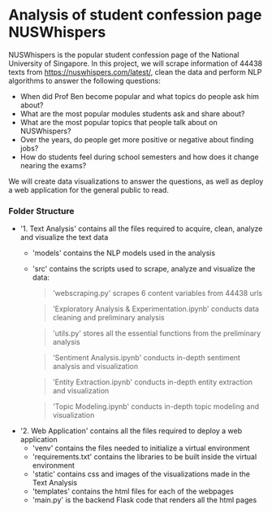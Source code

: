 
# Analysis of student confession page NUSWhispers
NUSWhispers is the popular student confession page of the National University of Singapore.
In this project, we will scrape information of 44438 texts from https://nuswhispers.com/latest/, clean the data and perform NLP algorithms to answer the following questions: 
  - When did Prof Ben become popular and what topics do people ask him about?
  - What are the most popular modules students ask and share about?
  - What are the most popular topics that people talk about on NUSWhispers?
  - Over the years, do people get more positive or negative about finding jobs?
  - How do students feel during school semesters and how does it change nearing the exams?

We will create data visualizations to answer the questions, as well as deploy a web application for the general public to read.

### Folder Structure
  - '1. Text Analysis' contains all the files required to acquire, clean, analyze and visualize the text data
    -  'models' contains the NLP models used in the analysis
    -  'src' contains the scripts used to scrape, analyze and visualize the data:
       > 'webscraping.py' scrapes 6 content variables from 44438 urls
       
       > 'Exploratory Analysis & Experimentation.ipynb' conducts data cleaning and preliminary analysis
       
       > 'utils.py' stores all the essential functions from the preliminary analysis
       
       > 'Sentiment Analysis.ipynb' conducts in-depth sentiment analysis and visualization
       
       > 'Entity Extraction.ipynb' conducts in-depth entity extraction and visualization
       
       > 'Topic Modeling.ipynb' conducts in-depth topic modeling and visualization
  - '2. Web Application' contains all the files required to deploy a web application
    -  'venv' contains the files needed to initialize a virtual environment  
    -  'requirements.txt' contains the libraries to be built inside the virtual environment
    -  'static' contains css and images of the visualizations made in the Text Analysis
    -  'templates' contains the html files for each of the webpages
    -  'main.py' is the backend Flask code that renders all the html pages
